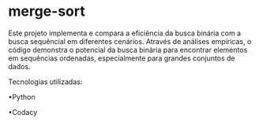 # merge-sort

Este projeto implementa e compara a eficiência da busca binária com a busca sequêncial em diferentes cenários. Através de análises empíricas, o código demonstra o potencial da busca binária para encontrar elementos em sequências ordenadas, especialmente para grandes conjuntos de dados.

Tecnologias utilizadas:

•Python

•Codacy


